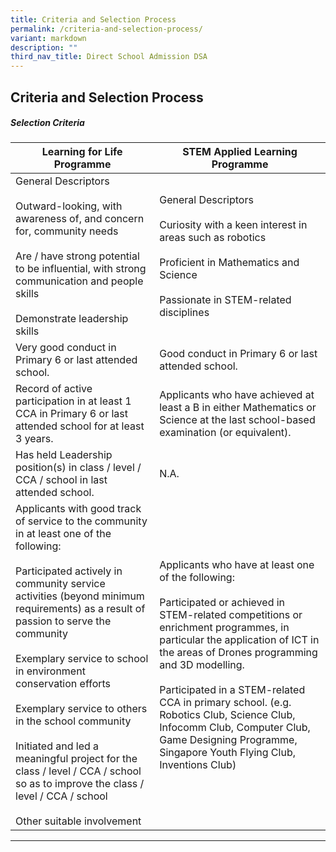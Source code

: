 ```yaml
---
title: Criteria and Selection Process
permalink: /criteria-and-selection-process/
variant: markdown
description: ""
third_nav_title: Direct School Admission DSA
---
```

## Criteria and Selection Process

##### Selection Criteria



| Learning for Life Programme | STEM Applied Learning Programme |
| -------- | -------- |
|General Descriptors<br><br>Outward-looking, with awareness of, and concern for, community needs<br><br>Are / have strong potential to be influential, with strong communication and people skills<br><br>Demonstrate leadership skills|General Descriptors<br><br>Curiosity with a keen interest in areas such as robotics<br><br>Proficient in Mathematics and Science<br><br>Passionate in STEM-related disciplines|
|Very good conduct in Primary 6 or last attended school.|Good conduct in Primary 6 or last attended school.
|Record of active participation in at least 1 CCA in Primary 6 or last attended school for at least 3 years.|Applicants who have achieved at least a B in either Mathematics or Science at the last school-based examination (or equivalent).
|Has held Leadership position(s) in class / level / CCA / school in last attended school.|N.A.
|Applicants with good track of service to the community in at least one of the following:<br><br>Participated actively in community service activities (beyond minimum requirements) as a result of passion to serve the community<br><br>Exemplary service to school in environment conservation efforts<br><br>Exemplary service to others in the school community<br><br>Initiated and led a meaningful project for the class / level / CCA / school so as to improve the class / level / CCA / school<br><br>Other suitable involvement|Applicants who have at least one of the following:<br><br>Participated or achieved in STEM-related competitions or enrichment programmes, in particular the application of ICT in the areas of Drones programming and 3D modelling.<br><br>Participated in a STEM-related CCA in primary school. (e.g. Robotics Club, Science Club, Infocomm Club, Computer Club, Game Designing Programme, Singapore Youth Flying Club, Inventions Club)
<hr>
 